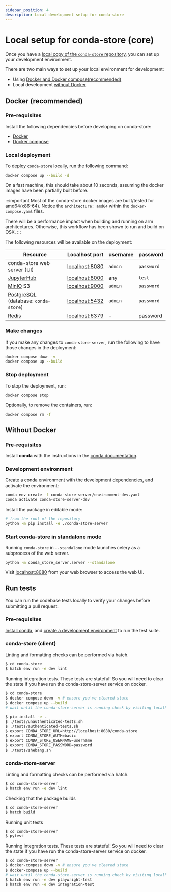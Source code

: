 ```yaml
---
sidebar_position: 4
description: Local development setup for conda-store
---
```


# Local setup for conda-store (core)

Once you have a [local copy of the `conda-store` repository](community/contribute/contribute-code#setup-for-local-development), you can set up your development environment.

There are two main ways to set up your local environment for development:

- Using [Docker and Docker compose(recommended)](#docker-recommended)
- Local development [without Docker](#without-docker)

## Docker (recommended)

### Pre-requisites

Install the following dependencies before developing on conda-store:

- [Docker](https://docs.docker.com/engine/install/)
- [Docker compose](https://docs.docker.com/compose/install/)

### Local deployment

To deploy `conda-store` locally, run the following command:

```bash
docker compose up --build -d
```

On a fast machine, this should take about 10 seconds, assuming the docker images have been partially built before.

:::important
Most of the conda-store docker images are built/tested for amd64(x86-64). Notice the `architecture: amd64` within the `docker-compose.yaml` files.

There will be a performance impact when building and running on
arm architectures. Otherwise, this workflow has been shown to run and build on OSX.
:::

The following resources will be available on the deployment:

| Resource | Localhost port | username | password |
|----------|----------------|----------|----------|
| conda-store web server (UI) | [localhost:8080](http://localhost:8080)| `admin` | `password`|
| [JupyterHub](https://jupyter.org/hub) | [localhost:8000](http://localhost:8000) | any | `test` |
| [MinIO](https://min.io/) S3 |  [localhost:9000](http://localhost:9000) | `admin` | `password` |
| [PostgreSQL](https://www.postgresql.org/) (database: `conda-store`)| [localhost:5432](http://localhost:5432) | `admin` | `password` |
| [Redis](https://www.redis.com/) |  [localhost:6379](http://localhost:6379) | - | password |

### Make changes

If you make any changes to `conda-store-server`,
run the following to have those changes in the deployment:

```bash
docker compose down -v
docker compose up --build
```

### Stop deployment

To stop the deployment, run:

```bash
docker compose stop
```

Optionally, to remove the containers, run:

```bash
docker compose rm -f
```

## Without Docker

### Pre-requisites

Install **conda** with the instructions in the [conda documentation][conda-install].

### Development environment

Create a conda environment with the development dependencies, and activate the environment:

```bash
conda env create -f conda-store-server/environment-dev.yaml
conda activate conda-store-server-dev
```

Install the package in editable mode:

```bash
# from the root of the repository
python -m pip install -e ./conda-store-server
```

### Start conda-store in standalone mode

Running `conda-store` in `--standalone` mode launches celery as a
subprocess of the web server.

```bash
python -m conda_store_server.server --standalone
```

Visit [localhost:8080](http://localhost:8080/) from your web browser to access the web UI.

## Run tests

You can run the codebase tests locally to verify your changes before submitting a pull request.

### Pre-requisites

[Install conda][conda-install], and [create a development environment](#development-environment) to run the test suite.

### conda-store (client)

Linting and formatting checks can be performed via hatch.

```bash
$ cd conda-store
$ hatch env run -e dev lint
```

Running integration tests. These tests are stateful! So you will need
to clear the state if you have run the conda-store-server service on
docker.

```bash
$ cd conda-store
$ docker compose down -v # ensure you've cleared state
$ docker compose up --build
# wait until the conda-store-server is running check by visiting localhost:8080

$ pip install -e .
$ ./tests/unauthenticated-tests.sh
$ ./tests/authenticated-tests.sh
$ export CONDA_STORE_URL=http://localhost:8080/conda-store
$ export CONDA_STORE_AUTH=basic
$ export CONDA_STORE_USERNAME=username
$ export CONDA_STORE_PASSWORD=password
$ ./tests/shebang.sh
```

### conda-store-server

Linting and formatting checks can be performed via hatch.

```bash
$ cd conda-store-server
$ hatch env run -e dev lint
```

Checking that the package builds

```bash
$ cd conda-store-server
$ hatch build
```

Running unit tests

```bash
$ cd conda-store-server
$ pytest
```

Running integration tests. These tests are stateful! So you will need
to clear the state if you have run the conda-store-server service on
docker.

```bash
$ cd conda-store-server
$ docker-compose down -v # ensure you've cleared state
$ docker-compose up --build
# wait until the conda-store-server is running check by visiting localhost:8080
$ hatch env run -e dev playwright-test
$ hatch env run -e dev integration-test
```

<!-- External links -->

[conda-install]: https://docs.conda.io/projects/conda/en/latest/user-guide/install/index.html
